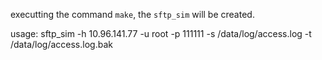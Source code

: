 executting the command `make`, the `sftp_sim` will be created.

usage:
sftp_sim -h 10.96.141.77 -u root -p 111111 -s /data/log/access.log -t /data/log/access.log.bak

